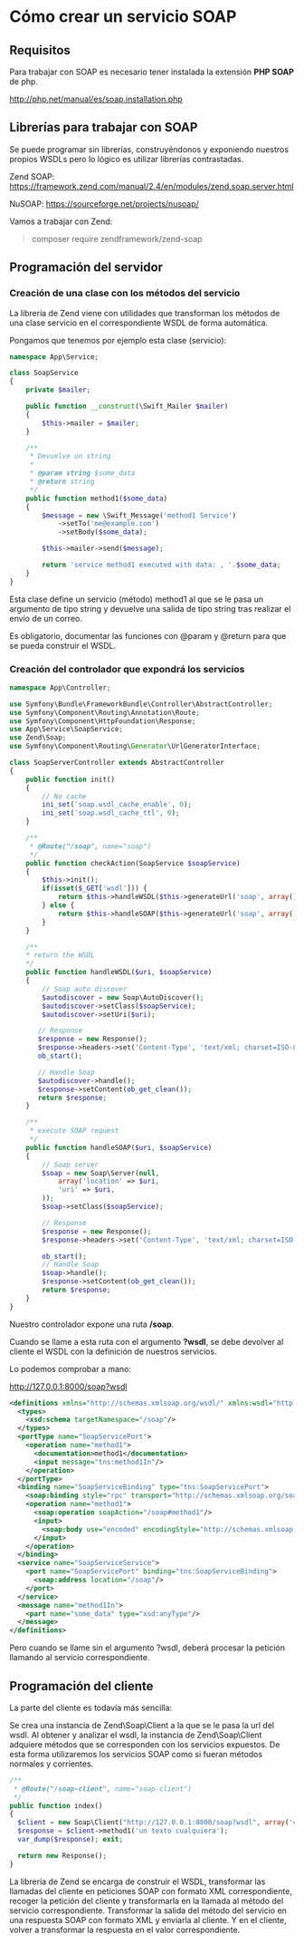 # Cómo crear un servicio SOAP

## Requisitos

Para trabajar con SOAP es necesario tener instalada la extensión **PHP SOAP** de php.

http://php.net/manual/es/soap.installation.php

## Librerías para trabajar con SOAP

Se puede programar sin librerías, construyéndonos y exponiendo nuestros propios WSDLs pero lo lógico es utilizar librerías contrastadas.

Zend SOAP: https://framework.zend.com/manual/2.4/en/modules/zend.soap.server.html

NuSOAP: https://sourceforge.net/projects/nusoap/

Vamos a trabajar con Zend:

> composer require zendframework/zend-soap

## Programación del servidor

### Creación de una clase con los métodos del servicio

La librería de Zend viene con utilidades que transforman los métodos de una clase servicio en el correspondiente WSDL de forma automática. 

Pongamos que tenemos por ejemplo esta clase (servicio):

```php
namespace App\Service;

class SoapService
{
    private $mailer;

    public function __construct(\Swift_Mailer $mailer)
    {
        $this->mailer = $mailer;
    }

    /**
     * Devuelve un string
     * 
     * @param string $some_data
     * @return string
     */
    public function method1($some_data)
    {
        $message = new \Swift_Message('method1 Service')
            ->setTo('me@example.com')
            ->setBody($some_data);

        $this->mailer->send($message);

        return 'service method1 executed with data: , '.$some_data;
    }
}
```

Esta clase define un servicio (método) method1 al que se le pasa un argumento de tipo string y devuelve una salida de tipo string tras realizar el envío de un correo.

Es obligatorio, documentar las funciones con @param y @return para que se pueda construir el WSDL.

### Creación del controlador que expondrá los servicios

```php
namespace App\Controller;

use Symfony\Bundle\FrameworkBundle\Controller\AbstractController;
use Symfony\Component\Routing\Annotation\Route;
use Symfony\Component\HttpFoundation\Response;
use App\Service\SoapService;
use Zend\Soap;
use Symfony\Component\Routing\Generator\UrlGeneratorInterface;

class SoapServerController extends AbstractController
{
    public function init()
    {
        // No cache
        ini_set('soap.wsdl_cache_enable', 0);
        ini_set('soap.wsdl_cache_ttl', 0);
    }

    /**
     * @Route("/soap", name="soap")
     */
    public function checkAction(SoapService $soapService)
    {
        $this->init();
        if(isset($_GET['wsdl'])) {
            return $this->handleWSDL($this->generateUrl('soap', array(), UrlGeneratorInterface::ABSOLUTE_URL), $soapService);
        } else {
            return $this->handleSOAP($this->generateUrl('soap', array(), UrlGeneratorInterface::ABSOLUTE_URL), $soapService);
        }
    }

    /**
    * return the WSDL
    */
    public function handleWSDL($uri, $soapService)
    {
        // Soap auto discover
        $autodiscover = new Soap\AutoDiscover();
        $autodiscover->setClass($soapService);
        $autodiscover->setUri($uri);

       // Response
       $response = new Response();
       $response->headers->set('Content-Type', 'text/xml; charset=ISO-8859-1');
       ob_start();

       // Handle Soap
       $autodiscover->handle();
       $response->setContent(ob_get_clean());
       return $response;
    }

    /**
     * execute SOAP request
     */
    public function handleSOAP($uri, $soapService)
    {
        // Soap server
        $soap = new Soap\Server(null,
            array('location' => $uri,
            'uri' => $uri,
        ));
        $soap->setClass($soapService);

        // Response
        $response = new Response();
        $response->headers->set('Content-Type', 'text/xml; charset=ISO-8859-1');

        ob_start();
        // Handle Soap
        $soap->handle();
        $response->setContent(ob_get_clean());
        return $response;
    }
}

```

Nuestro controlador expone una ruta **/soap**.

Cuando se llame a esta ruta con el argumento **?wsdl**, se debe devolver al cliente el WSDL con la definición de nuestros servicios.

Lo podemos comprobar a mano:

http://127.0.0.1:8000/soap?wsdl

```xml
<definitions xmlns="http://schemas.xmlsoap.org/wsdl/" xmlns:wsdl="http://schemas.xmlsoap.org/wsdl/" xmlns:tns="/soap" xmlns:soap="http://schemas.xmlsoap.org/wsdl/soap/" xmlns:xsd="http://www.w3.org/2001/XMLSchema" xmlns:soap-enc="http://schemas.xmlsoap.org/soap/encoding/" xmlns:soap12="http://schemas.xmlsoap.org/wsdl/soap12/" name="SoapService" targetNamespace="/soap">
  <types>
    <xsd:schema targetNamespace="/soap"/>
  </types>
  <portType name="SoapServicePort">
    <operation name="method1">
      <documentation>method1</documentation>
      <input message="tns:method1In"/>
    </operation>
  </portType>
  <binding name="SoapServiceBinding" type="tns:SoapServicePort">
    <soap:binding style="rpc" transport="http://schemas.xmlsoap.org/soap/http"/>
    <operation name="method1">
      <soap:operation soapAction="/soap#method1"/>
      <input>
        <soap:body use="encoded" encodingStyle="http://schemas.xmlsoap.org/soap/encoding/" namespace="/soap"/>
      </input>
    </operation>
  </binding>
  <service name="SoapServiceService">
    <port name="SoapServicePort" binding="tns:SoapServiceBinding">
      <soap:address location="/soap"/>
    </port>
  </service>
  <message name="method1In">
    <part name="some_data" type="xsd:anyType"/>
  </message>
</definitions>
```

Pero cuando se llame sin el argumento ?wsdl, deberá procesar la petición llamando al servicio correspondiente.

## Programación del cliente

La parte del cliente es todavía más sencilla:

Se crea una instancia de Zend\Soap\Client a la que se le pasa la url del wsdl. Al obtener y analizar el wsdl, la instancia de Zend\Soap\Client adquiere métodos que se corresponden con los servicios expuestos. De esta forma utilizaremos los servicios SOAP como si fueran métodos normales y corrientes.

```php
/**
 * @Route("/soap-client", name="soap-client")
 */
public function index()
{
  $client = new Soap\Client("http://127.0.0.1:8000/soap?wsdl", array('cache_wsdl' => WSDL_CACHE_NONE));
  $response = $client->method1('un texto cualquiera');
  var_dump($response); exit;

  return new Response();
}
```

La librería de Zend se encarga de construir el WSDL, transformar las llamadas del cliente en peticiones SOAP con formato XML correspondiente, recoger la petición del cliente y transformarla en la llamada al método del servicio correspondiente. Transformar la salida del método del servicio en una respuesta SOAP con formato XML y enviarla al cliente. Y en el cliente, volver a transformar la respuesta en el valor correspondiente.